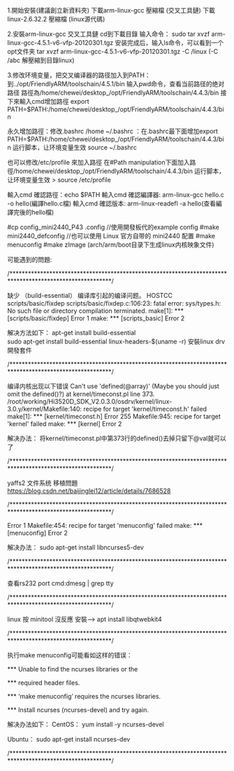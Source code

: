1.開始安裝(建議創立新資料夾)
下載arm-linux-gcc 壓縮檔 (交叉工具鏈) 
下載linux-2.6.32.2 壓縮檔 (linux源代碼) 

2.安裝arm-linux-gcc 交叉工具鏈 
cd到下載目錄 输入命令： sudo tar xvzf arm-linux-gcc-4.5.1-v6-vfp-20120301.tgz 
安装完成后，输入ls命令，可以看到一个opt文件夹 
tar xvzf arm-linux-gcc-4.5.1-v6-vfp-20120301.tgz -C /linux (-C /abc 解壓縮到目錄linux) 
 
  
3.修改环境变量，把交叉编译器的路径加入到PATH： 
到../opt/FriendlyARM/toolschain/4.5.1/bin 输入pwd命令，查看当前路径的绝对路径
路徑為/home/chewei/desktop_/opt/FriendlyARM/toolschain/4.4.3/bin 
接下來輸入cmd增加路徑 
export PATH=$PATH:/home/chewei/desktop_/opt/FriendlyARM/toolschain/4.4.3/bin 
 
永久增加路徑：修改.bashrc 
/home ~/.bashrc ：在.bashrc最下面增加export PATH=$PATH:/home/chewei/desktop_/opt/FriendlyARM/toolschain/4.4.3/bin 
运行脚本，让环境变量生效 
source ~/.bashrc 
 
也可以修改/etc/profile 來加入路徑 
在#Path manipulation下面加入路徑/home/chewei/desktop_/opt/FriendlyARM/toolschain/4.4.3/bin 
运行脚本，让环境变量生效 > source /etc/profile 
 
輸入cmd 確認路徑：echo $PATH 
輸入cmd 確認編譯器: arm-linux-gcc hello.c -o hello(編譯hello.c檔) 
輸入cmd 確認版本: arm-linux-readefl -a hello(查看編譯完後的hello檔) 
 
#cp config_mini2440_P43 .config   //使用開發板代的example config
#make mini2440_defconfig          //也可以使用 Linux 官方自带的 mini2440 配置 
#make menuconfig 
#make zImage (arch/arm/boot目录下生成linux内核映象文件) 
 
 
可能遇到的問題:

/*********************************************************************************************************/

缺少 （build-essential） 编译库引起的编译问题。 
HOSTCC scripts/basic/fixdep 
scripts/basic/fixdep.c:106:23: fatal error: sys/types.h: No such file or directory 
compilation terminated. 
make[1]: *** [scripts/basic/fixdep] Error 1 
make: *** [scripts_basic] Error 2 

解决方法如下： 
apt-get install build-essential   
sudo apt-get install build-essential linux-headers-$(uname -r) 安裝linux drv 開發套件 


/*********************************************************************************************************/

编译内核出现以下错误 
Can't use 'defined(@array)' (Maybe you should just omit the defined()?) at kernel/timeconst.pl line 373. 
/root/working/Hi3520D_SDK_V2.0.3.0/osdrv/kernel/linux-3.0.y/kernel/Makefile:140: recipe for target 'kernel/timeconst.h' failed 
make[1]: *** [kernel/timeconst.h] Error 255 
Makefile:945: recipe for target 'kernel' failed 
make: *** [kernel] Error 2 

解决办法： 
将kernel/timeconst.pl中第373行的defined()去掉只留下@val就可以了 

/*********************************************************************************************************/

yaffs2 文件系统 移植問題 
https://blog.csdn.net/baijinglei12/article/details/7686528 

/*********************************************************************************************************/

Error 1 Makefile:454: recipe for target 'menuconfig' failed make: *** [menuconfig] Error 2  

解决办法： 
sudo apt-get install libncurses5-dev 

/*********************************************************************************************************/

查看rs232 port 
cmd:dmesg | grep tty 

/*********************************************************************************************************/

linux 按 minitool 沒反應 
安裝--> apt install libqtwebkit4 

/*********************************************************************************************************/

执行make menuconfig可能看如这样的错误：

*** Unable to find the ncurses libraries or the 

*** required header files. 

*** ‘make menuconfig’ requires the ncurses libraries. 

*** Install ncurses (ncurses-devel) and try again. 

解决办法如下： 
CentOS： 
yum install -y ncurses-devel 
 
Ubuntu： 
sudo apt-get install ncurses-dev 

/*********************************************************************************************************/

 
